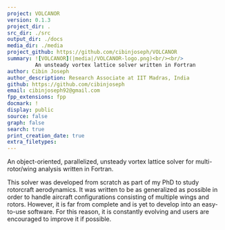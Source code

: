 ```yaml
---
project: VOLCANOR
version: 0.1.3
project_dir: .
src_dir: ./src
output_dir: ./docs
media_dir: ./media    
project_github: https://github.com/cibinjoseph/VOLCANOR
summary: ![VOLCANOR](|media|/VOLCANOR-logo.png)<br/><br/>
         An unsteady vortex lattice solver written in Fortran
author: Cibin Joseph
author_description: Research Associate at IIT Madras, India
github: https://github.com/cibinjoseph
email: cibinjoseph92@gmail.com
fpp_extensions: fpp
docmark: !
display: public
source: false
graph: false
search: true
print_creation_date: true
extra_filetypes:
---
```


An object-oriented, parallelized, unsteady vortex lattice solver for multi-rotor/wing analysis written in Fortran.

This solver was developed from scratch as part of my PhD to study rotorcraft aerodynamics. It was written to be as generalized as possible in order to handle aircraft configurations consisting of multiple wings and rotors. However, it is far from complete and is yet to develop into an easy-to-use software. For this reason, it is constantly evolving and users are encouraged to improve it if possible.
